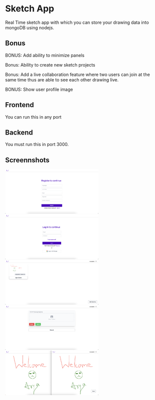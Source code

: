 # Sketch App
Real Time sketch app with which you can store your drawing data into mongoDB using nodejs.

## Bonus
BONUS: Add ability to minimize panels

Bonus: Ability to create new sketch projects

Bonus: Add a live collaboration feature where two users can join at the same time thus are able to see each other drawing live.

BONUS: Show user profile image

## Frontend
You can run this in any port

## Backend
You must run this in port 3000.

## Screennshots
<p float="left">
  <img src="https://raw.githubusercontent.com/Aryanka-Pawar/Live-Canvas-Web-App/master/Screenshots/1.png" width="300"/>
  <img src="https://raw.githubusercontent.com/Aryanka-Pawar/Live-Canvas-Web-App/master/Screenshots/2.png" width="300"/>
  <img src="https://raw.githubusercontent.com/Aryanka-Pawar/Live-Canvas-Web-App/master/Screenshots/3.png" width="300"/>
  <img src="https://raw.githubusercontent.com/Aryanka-Pawar/Live-Canvas-Web-App/master/Screenshots/4.png" width="300"/>
  <img src="https://raw.githubusercontent.com/Aryanka-Pawar/Live-Canvas-Web-App/master/Screenshots/5.png" width="300"/>
</p>

